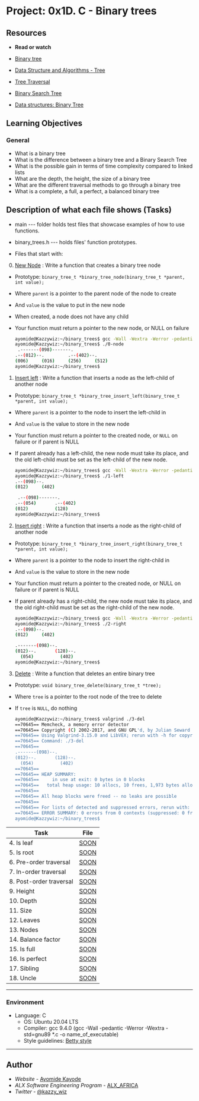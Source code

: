 # Project: 0x1D. C - Binary trees

## Resources

- **Read or watch**

- [Binary tree](https://en.wikipedia.org/wiki/Binary_tree)
- [Data Structure and Algorithms - Tree](https://www.tutorialspoint.com/data_structures_algorithms/tree_data_structure.htm)
- [Tree Traversal](https://www.programiz.com/dsa/tree-traversal)
- [Binary Search Tree](https://en.wikipedia.org/wiki/Binary_search_tree)
- [Data structures: Binary Tree](https://www.youtube.com/watch?v=H5JubkIy_p8)

## Learning Objectives

### General

- What is a binary tree
- What is the difference between a binary tree and a Binary Search Tree
- What is the possible gain in terms of time complexity compared to linked lists
- What are the depth, the height, the size of a binary tree
- What are the different traversal methods to go through a binary tree
- What is a complete, a full, a perfect, a balanced binary tree

## Description of what each file shows (Tasks)

- main --- folder holds test files that showcase examples of how to use functions.
- binary_trees.h --- holds files' function prototypes.

- Files that start with:

0. [New Node](./0-binary_tree_node.c) : Write a function that creates a binary tree node

- Prototype: `binary_tree_t *binary_tree_node(binary_tree_t *parent, int value);`
- Where `parent` is a pointer to the parent node of the node to create
- And `value` is the value to put in the new node
- When created, a node does not have any child
- Your function must return a pointer to the new node, or NULL on failure

  ```sh
  ayomide@Kazzywiz:~/binary_trees$ gcc -Wall -Wextra -Werror -pedantic binary_tree_print.c 0-main.c 0-binary_tree_node.c -o 0-node
  ayomide@Kazzywiz:~/binary_trees$ ./0-node
   .-------(098)-------.
  .--(012)--.         .--(402)--.
  (006)     (016)     (256)     (512)
  ayomide@Kazzywiz:~/binary_trees$
  ```

1. [Insert left](./1-binary_tree_insert_left.c) : Write a function that inserts a node as the left-child of another node

- Prototype: `binary_tree_t *binary_tree_insert_left(binary_tree_t *parent, int value);`
- Where `parent` is a pointer to the node to insert the left-child in
- And `value` is the value to store in the new node
- Your function must return a pointer to the created node, or `NULL` on failure or if parent is NULL
- If parent already has a left-child, the new node must take its place, and the old left-child must be set as the left-child of the new node.

  ```sh
  ayomide@Kazzywiz:~/binary_trees$ gcc -Wall -Wextra -Werror -pedantic binary_tree_print.c 1-main.c 1-binary_tree_insert_left.c 0-binary_tree_node.c -o 1-left
  ayomide@Kazzywiz:~/binary_trees$ ./1-left
  .--(098)--.
  (012)     (402)

   .--(098)-------.
  .--(054)       .--(402)
  (012)          (128)
  ayomide@Kazzywiz:~/binary_trees$
  ```

2. [Insert right](./2-binary_tree_insert_right.c) : Write a function that inserts a node as the right-child of another node

- Prototype: `binary_tree_t *binary_tree_insert_right(binary_tree_t *parent, int value);`
- Where `parent` is a pointer to the node to insert the right-child in
- And `value` is the value to store in the new node
- Your function must return a pointer to the created node, or NULL on failure or if parent is NULL
- If parent already has a right-child, the new node must take its place, and the old right-child must be set as the right-child of the new node.

  ```sh
  ayomide@Kazzywiz:~/binary_trees$ gcc -Wall -Wextra -Werror -pedantic binary_tree_print.c 2-main.c 2-binary_tree_insert_right.c 0-binary_tree_node.c -o 2-right
  ayomide@Kazzywiz:~/binary_trees$ ./2-right
  .--(098)--.
  (012)     (402)

  .-------(098)--.
  (012)--.       (128)--.
  	(054)          (402)
  ayomide@Kazzywiz:~/binary_trees$
  ```

3. [Delete](./3-binary_tree_delete.c) : Write a function that deletes an entire binary tree

- Prototype: `void binary_tree_delete(binary_tree_t *tree);`
- Where `tree` is a pointer to the root node of the tree to delete
- If `tree` is `NULL`, do nothing

  ```sh
  ayomide@Kazzywiz:~/binary_trees$ valgrind ./3-del
  ==70645== Memcheck, a memory error detector
  ==70645== Copyright (C) 2002-2017, and GNU GPL'd, by Julian Seward et al.
  ==70645== Using Valgrind-3.15.0 and LibVEX; rerun with -h for copyright info
  ==70645== Command: ./3-del
  ==70645==
  .-------(098)--.
  (012)--.       (128)--.
  	(054)          (402)
  ==70645==
  ==70645== HEAP SUMMARY:
  ==70645==     in use at exit: 0 bytes in 0 blocks
  ==70645==   total heap usage: 10 allocs, 10 frees, 1,973 bytes allocated
  ==70645==
  ==70645== All heap blocks were freed -- no leaks are possible
  ==70645==
  ==70645== For lists of detected and suppressed errors, rerun with: -s
  ==70645== ERROR SUMMARY: 0 errors from 0 contexts (suppressed: 0 from 0)
  ayomide@Kazzywiz:~/binary_trees$
  ```



| Task                    | File       |
| ----------------------- | ---------- |
| 4. Is leaf              | [SOON](./) |
| 5. Is root              | [SOON](./) |
| 6. Pre-order traversal  | [SOON](./) |
| 7. In-order traversal   | [SOON](./) |
| 8. Post-order traversal | [SOON](./) |
| 9. Height               | [SOON](./) |
| 10. Depth               | [SOON](./) |
| 11. Size                | [SOON](./) |
| 12. Leaves              | [SOON](./) |
| 13. Nodes               | [SOON](./) |
| 14. Balance factor      | [SOON](./) |
| 15. Is full             | [SOON](./) |
| 16. Is perfect          | [SOON](./) |
| 17. Sibling             | [SOON](./) |
| 18. Uncle               | [SOON](./) |

---

### Environment

- Language: C
  - OS: Ubuntu 20.04 LTS
  - Compiler: gcc 9.4.0 (gcc -Wall -pedantic -Werror -Wextra -std=gnu89 \*.c -o name_of_executable)
  - Style guidelines: [Betty style](https://github.com/holbertonschool/Betty/wiki)

---

## Author

- <em>Website</em> - [Ayomide Kayode](https://github.com/AyomideKayode)
- <em>ALX Software Engineering Program</em> - [ALX_AFRICA](https://www.alxafrica.com/programmes/)
- <em>Twitter</em> - [@kazzy_wiz](https://www.twitter.com/kazzy_wiz)

